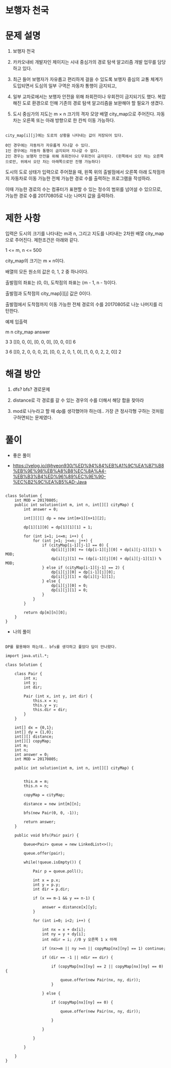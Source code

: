 # 보행자 천국

# 문제 설명

1. 보행자 천국

2. 카카오내비 개발자인 제이지는 시내 중심가의 경로 탐색 알고리즘 개발 업무를 담당하고 있다.

3. 최근 들어 보행자가 자유롭고 편리하게 걸을 수 있도록 보행자 중심의 교통 체계가 도입되면서 도심의 일부 구역은 자동차 통행이 금지되고,

4. 일부 교차로에서는 보행자 안전을 위해 좌회전이나 우회전이 금지되기도 했다. 복잡해진 도로 환경으로 인해 기존의 경로 탐색 알고리즘을 보완해야 할 필요가 생겼다.

5. 도시 중심가의 지도는 m × n 크기의 격자 모양 배열 city_map으로 주어진다. 자동차는 오른쪽 또는 아래 방향으로 한 칸씩 이동 가능하다.

```

city_map[i][j]에는 도로의 상황을 나타내는 값이 저장되어 있다.

0인 경우에는 자동차가 자유롭게 지나갈 수 있다.
1인 경우에는 자동차 통행이 금지되어 지나갈 수 없다.
2인 경우는 보행자 안전을 위해 좌회전이나 우회전이 금지된다. (왼쪽에서 오던 차는 오른쪽으로만, 위에서 오던 차는 아래쪽으로만 진행 가능하다)

```

도시의 도로 상태가 입력으로 주어졌을 때, 왼쪽 위의 출발점에서 오른쪽 아래 도착점까지 자동차로 이동 가능한 전체 가능한 경로 수를 출력하는 프로그램을 작성하라.

이때 가능한 경로의 수는 컴퓨터가 표현할 수 있는 정수의 범위를 넘어설 수 있으므로, 가능한 경로 수를 20170805로 나눈 나머지 값을 출력하라.


# 제한 사항

입력은 도시의 크기를 나타내는 m과 n, 그리고 지도를 나타내는 2차원 배열 city_map으로 주어진다. 제한조건은 아래와 같다.

1 <= m, n <= 500

city_map의 크기는 m × n이다.

배열의 모든 원소의 값은 0, 1, 2 중 하나이다.

출발점의 좌표는 (0, 0), 도착점의 좌표는 (m - 1, n - 1)이다.

출발점과 도착점의 city_map[i][j] 값은 0이다.

출발점에서 도착점까지 이동 가능한 전체 경로의 수를 20170805로 나눈 나머지를 리턴한다.

예제 입출력

m	n	city_map	answer

3	3	[[0, 0, 0], [0, 0, 0], [0, 0, 0]]	6

3	6	[[0, 2, 0, 0, 0, 2], [0, 0, 2, 0, 1, 0], [1, 0, 0, 2, 2, 0]]	2

# 해결 방안

1. dfs? bfs? 경로문제

2. distance로 각 경로를 갈 수 있는 경우의 수를 더해서 해당 합을 찾아라

3. mod로 나누라고 할 때 dp를 생각했어야 하는데.. 가장 큰 정사각형 구하는 것처럼 구하면되는 문제였다.

# 풀이

- 좋은 풀이

- https://velog.io/@hyeon930/%ED%94%84%EB%A1%9C%EA%B7%B8%EB%9E%98%EB%A8%B8%EC%8A%A4-%EB%B3%B4%ED%96%89%EC%9E%90-%EC%B2%9C%EA%B5%AD-Java

```

class Solution {
    int MOD = 20170805;
    public int solution(int m, int n, int[][] cityMap) {
        int answer = 0;
        
        int[][][] dp = new int[m+1][n+1][2];
        
        dp[1][1][0] = dp[1][1][1] = 1;
        
        for (int i=1; i<=m; i++) {
            for (int j=1; j<=n; j++) {
                if (cityMap[i-1][j-1] == 0) {
                    dp[i][j][0] += (dp[i-1][j][0] + dp[i][j-1][1]) % MOD;
                    dp[i][j][1] += (dp[i-1][j][0] + dp[i][j-1][1]) % MOD;
                } else if (cityMap[i-1][j-1] == 2) {
                    dp[i][j][0] = dp[i-1][j][0];
                    dp[i][j][1] = dp[i][j-1][1];
                } else {
                    dp[i][j][0] = 0;
                    dp[i][j][1] = 0;
                }
            }
        }
        
        return dp[m][n][0];
    }
}

```

- 나의 풀이

```

DP를 활용해야 하는데.. bfs를 생각하고 풀었다 답이 안나왔다.

import java.util.*;

class Solution {
    
    class Pair {
        int x;
        int y;
        int dir;
        
        Pair (int x, int y, int dir) {
            this.x = x;
            this.y = y;
            this.dir = dir;
        }
    }
    
    int[] dx = {0,1};
    int[] dy = {1,0};
    int[][] distance;
    int[][] copyMap;
    int m;
    int n;
    int answer = 0;
    int MOD = 20170805;
    
    public int solution(int m, int n, int[][] cityMap) {
        
        
        this.m = m;
        this.n = n;
        
        copyMap = cityMap;
        
        distance = new int[m][n];
        
        bfs(new Pair(0, 0, -1));
        
        return answer;
    }
    
    public void bfs(Pair pair) {
        
        Queue<Pair> queue = new LinkedList<>();
        
        queue.offer(pair);
        
        while(!queue.isEmpty()) {
            
            Pair p = queue.poll();
            
            int x = p.x;
            int y = p.y;
            int dir = p.dir;
            
            if (x == m-1 && y == n-1) {
                
                answer = distance[x][y];
            }
            
            for (int i=0; i<2; i++) {
                
                int nx = x + dx[i];
                int ny = y + dy[i];
                int ndir = i; //0 y 오른쪽 1 x 아래
                
                if (nx>=m || ny >=n || copyMap[nx][ny] == 1) continue;
                
                if (dir == -1 || ndir == dir) {
                    
                    if (copyMap[nx][ny] == 2 || copyMap[nx][ny] == 0) {
                                    
                        queue.offer(new Pair(nx, ny, dir));
                    }
                    
                } else {
                    
                    if (copyMap[nx][ny] == 0) {
                        
                        queue.offer(new Pair(nx, ny, dir));
                        
                    }
                    
                }
                
            }
            
        }
        
    }
}

```